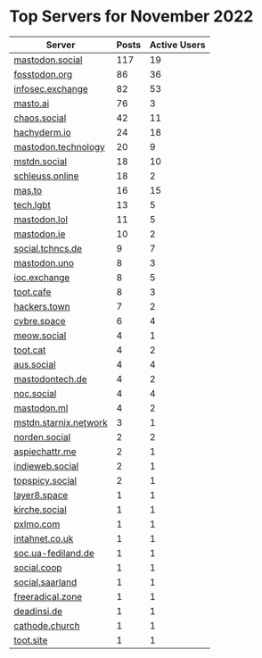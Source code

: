 # Top Servers for November 2022
| Server | Posts | Active Users |
| -- | -- | -- |
| [mastodon.social](https://mastodon.social/tags/PowerShell) | 117 | 19 |
| [fosstodon.org](https://fosstodon.org/tags/PowerShell) | 86 | 36 |
| [infosec.exchange](https://infosec.exchange/tags/PowerShell) | 82 | 53 |
| [masto.ai](https://masto.ai/tags/PowerShell) | 76 | 3 |
| [chaos.social](https://chaos.social/tags/PowerShell) | 42 | 11 |
| [hachyderm.io](https://hachyderm.io/tags/PowerShell) | 24 | 18 |
| [mastodon.technology](https://mastodon.technology/tags/PowerShell) | 20 | 9 |
| [mstdn.social](https://mstdn.social/tags/PowerShell) | 18 | 10 |
| [schleuss.online](https://schleuss.online/tags/PowerShell) | 18 | 2 |
| [mas.to](https://mas.to/tags/PowerShell) | 16 | 15 |
| [tech.lgbt](https://tech.lgbt/tags/PowerShell) | 13 | 5 |
| [mastodon.lol](https://mastodon.lol/tags/PowerShell) | 11 | 5 |
| [mastodon.ie](https://mastodon.ie/tags/PowerShell) | 10 | 2 |
| [social.tchncs.de](https://social.tchncs.de/tags/PowerShell) | 9 | 7 |
| [mastodon.uno](https://mastodon.uno/tags/PowerShell) | 8 | 3 |
| [ioc.exchange](https://ioc.exchange/tags/PowerShell) | 8 | 5 |
| [toot.cafe](https://toot.cafe/tags/PowerShell) | 8 | 3 |
| [hackers.town](https://hackers.town/tags/PowerShell) | 7 | 2 |
| [cybre.space](https://cybre.space/tags/PowerShell) | 6 | 4 |
| [meow.social](https://meow.social/tags/PowerShell) | 4 | 1 |
| [toot.cat](https://toot.cat/tags/PowerShell) | 4 | 2 |
| [aus.social](https://aus.social/tags/PowerShell) | 4 | 4 |
| [mastodontech.de](https://mastodontech.de/tags/PowerShell) | 4 | 2 |
| [noc.social](https://noc.social/tags/PowerShell) | 4 | 4 |
| [mastodon.ml](https://mastodon.ml/tags/PowerShell) | 4 | 2 |
| [mstdn.starnix.network](https://mstdn.starnix.network/tags/PowerShell) | 3 | 1 |
| [norden.social](https://norden.social/tags/PowerShell) | 2 | 2 |
| [aspiechattr.me](https://aspiechattr.me/tags/PowerShell) | 2 | 1 |
| [indieweb.social](https://indieweb.social/tags/PowerShell) | 2 | 1 |
| [topspicy.social](https://topspicy.social/tags/PowerShell) | 2 | 1 |
| [layer8.space](https://layer8.space/tags/PowerShell) | 1 | 1 |
| [kirche.social](https://kirche.social/tags/PowerShell) | 1 | 1 |
| [pxlmo.com](https://pxlmo.com/tags/PowerShell) | 1 | 1 |
| [intahnet.co.uk](https://intahnet.co.uk/tags/PowerShell) | 1 | 1 |
| [soc.ua-fediland.de](https://soc.ua-fediland.de/tags/PowerShell) | 1 | 1 |
| [social.coop](https://social.coop/tags/PowerShell) | 1 | 1 |
| [social.saarland](https://social.saarland/tags/PowerShell) | 1 | 1 |
| [freeradical.zone](https://freeradical.zone/tags/PowerShell) | 1 | 1 |
| [deadinsi.de](https://deadinsi.de/tags/PowerShell) | 1 | 1 |
| [cathode.church](https://cathode.church/tags/PowerShell) | 1 | 1 |
| [toot.site](https://toot.site/tags/PowerShell) | 1 | 1 |
